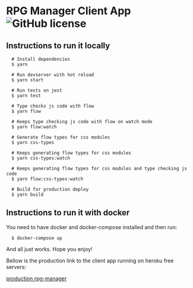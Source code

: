 # RPG Manager Client App ![GitHub license](https://img.shields.io/badge/license-MIT-blue.svg)

## Instructions to run it locally

```
  # Install dependencies
  $ yarn
```

```
  # Run devserver with hot reload
  $ yarn start
```

```
  # Run tests on jest
  $ yarn test
```

```
  # Type checks js code with flow
  $ yarn flow

  # Keeps type checking js code with flow on watch mode
  $ yarn flow:watch

  # Generate flow types for css modules
  $ yarn css-types

  # Keeps generating flow types for css modules
  $ yarn css-types:watch

  # Keeps generating flow types for css modules and type checking js code
  $ yarn flow:css-types:watch
```

```
  # Build for production deploy
  $ yarn build
```

## Instructions to run it with docker

You need to have docker and docker-compose installed and then run:

```
  $ docker-compose up
```

And all just works. Hope you enjoy!

Bellow is the production link to the client app running on heroku free servers:

[production rpg-manager](https://rpg-manager.herokuapp.com/api/character/)
